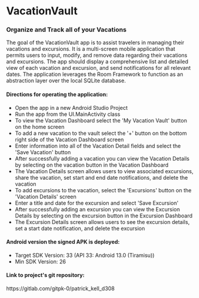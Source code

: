 # VacationVault
<h3>Organize and Track all of your Vacations</h3>

The goal of the VacationVault app is to assist travelers in managing their vacations and 
excursions. It is a multi-screen mobile application that permits users to input, modify, and remove 
data regarding their vacations and excursions. The app should display a comprehensive list and 
detailed view of each vacation and excursion, and send notifications for all relevant dates. The 
application leverages the Room Framework to function as an abstraction layer over the local SQLite 
database.

<h4>Directions for operating the application:</h4>
<ul>
<li>Open the app in a new Android Studio Project</li>
<li>Run the app from the UI.MainActivity class</li>
<li>To view the Vacation Dashboard select the 'My Vacation Vault' button on the home screen</li>
<li>To add a new vacation to the vault select the '+' button on the bottom right side of the Vacation Dashboard screen</li>
<li>Enter information into all of the Vacation Detail fields and select the 'Save Vacation' button</li>
<li>After successfully adding a vacation you can view the Vacation Details by selecting on the vacation button in the Vacation Dashboard</li>
<li>The Vacation Details screen allows users to view associated excursions, share the vacation, set start and end date notifications, and delete the vacation</li>
<li>To add excursions to the vacation, select the 'Excursions' button on the 'Vacation Details' screen</li>
<li>Enter a title and date for the excursion and select 'Save Excursion'</li>
<li>After successfully adding an excursion you can view the Excursion Details by selecting on the excursion button in the Excursion Dashboard</li>
<li>The Excursion Details screen allows users to see the excursion details, set a start date notification, and delete the excursion</li>
</ul>


<h4>Android version the signed APK is deployed:</h4>
<ul>
<li>Target SDK Version: 33 (API 33: Android 13.0 (Tiramisu))</li>
<li>Min SDK Version: 26</li>
</ul>


<h4>Link to project's git repository:</h4>
https://gitlab.com/gitpk-0/patrick_kell_d308
